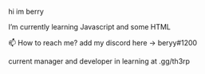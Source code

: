 hi im berry

I’m currently learning Javascript and some HTML

📫 How to reach me? add my discord here -> beryy#1200

current manager and developer in learning at .gg/th3rp

<!---
bxerry/bxerry is a ✨ special ✨ repository because its `README.md` (this file) appears on your GitHub profile.
You can click the Preview link to take a look at your changes.
--->
